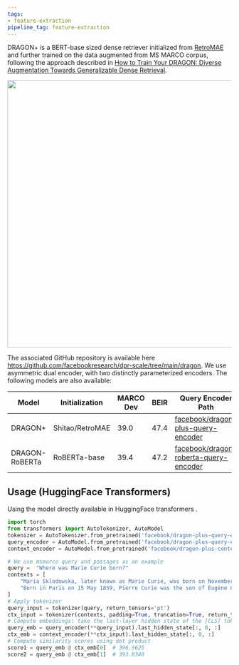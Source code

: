 ```yaml
---
tags:
- feature-extraction
pipeline_tag: feature-extraction
---
```

DRAGON+ is a BERT-base sized dense retriever initialized from [RetroMAE](https://huggingface.co/Shitao/RetroMAE) and further trained on the data augmented from MS MARCO corpus, following the approach described in [How to Train Your DRAGON:
Diverse Augmentation Towards Generalizable Dense Retrieval](https://arxiv.org/abs/2302.07452).

<p align="center">
<img src="https://raw.githubusercontent.com/facebookresearch/dpr-scale/main/dragon/images/teaser.png" width="600">
</p>

The associated GitHub repository is available here https://github.com/facebookresearch/dpr-scale/tree/main/dragon. We use asymmetric dual encoder, with two distinctly parameterized encoders. The following models are also available:

Model | Initialization | MARCO Dev | BEIR | Query Encoder Path | Context Encoder Path
|---|---|---|---|---|---
DRAGON+ | Shitao/RetroMAE| 39.0 | 47.4 | [facebook/dragon-plus-query-encoder](https://huggingface.co/facebook/dragon-plus-query-encoder) | [facebook/dragon-plus-context-encoder](https://huggingface.co/facebook/dragon-plus-context-encoder)
DRAGON-RoBERTa | RoBERTa-base | 39.4 | 47.2 | [facebook/dragon-roberta-query-encoder](https://huggingface.co/facebook/dragon-roberta-query-encoder) | [facebook/dragon-roberta-context-encoder](https://huggingface.co/facebook/dragon-roberta-context-encoder)

## Usage (HuggingFace Transformers)
Using the model directly available in HuggingFace transformers .

```python
import torch
from transformers import AutoTokenizer, AutoModel
tokenizer = AutoTokenizer.from_pretrained('facebook/dragon-plus-query-encoder')
query_encoder = AutoModel.from_pretrained('facebook/dragon-plus-query-encoder')
context_encoder = AutoModel.from_pretrained('facebook/dragon-plus-context-encoder')

# We use msmarco query and passages as an example
query =  "Where was Marie Curie born?"
contexts = [
    "Maria Sklodowska, later known as Marie Curie, was born on November 7, 1867.",
    "Born in Paris on 15 May 1859, Pierre Curie was the son of Eugène Curie, a doctor of French Catholic origin from Alsace."
]
# Apply tokenizer
query_input = tokenizer(query, return_tensors='pt')
ctx_input = tokenizer(contexts, padding=True, truncation=True, return_tensors='pt')
# Compute embeddings: take the last-layer hidden state of the [CLS] token
query_emb = query_encoder(**query_input).last_hidden_state[:, 0, :]
ctx_emb = context_encoder(**ctx_input).last_hidden_state[:, 0, :]
# Compute similarity scores using dot product
score1 = query_emb @ ctx_emb[0]  # 396.5625
score2 = query_emb @ ctx_emb[1]  # 393.8340
```
